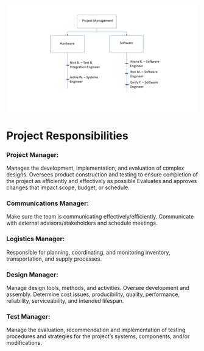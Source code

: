 ![Org Chart](Senior_Design_Org_Chart.png)

# Project Responsibilities
### Project Manager:
Manages the development, implementation, and evaluation of complex designs. 
Oversees product construction and testing to ensure completion of the project as efficiently and effectively as possible 
Evaluates and approves changes that impact scope, budget, or schedule. 
### Communications Manager:
Make sure the team is communicating effectively/efficiently.
Communicate with external advisors/stakeholders and schedule meetings.
### Logistics Manager:
Responsible for planning, coordinating, and monitoring inventory, transportation, and supply processes. 
### Design Manager:
Manage design tools, methods, and activities. 
Oversee development and assembly. 
Determine cost issues, producibility, quality, performance, reliability, serviceability, and intended lifespan.
### Test Manager:
Manage the evaluation, recommendation and implementation of testing procedures and strategies for the project’s systems, components, and/or modifications. 
